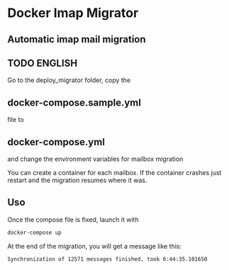 Docker Imap Migrator
====================

## Automatic imap mail migration

## TODO ENGLISH

Go to the deploy_migrator folder, 
copy the 
## docker-compose.sample.yml 
file to 
## docker-compose.yml 
and change the environment variables for mailbox migration 

You can create a container for each mailbox. 
If the container crashes just restart and the migration resumes where it was.

Uso
---

Once the compose file is fixed, launch it with

```bash
docker-compose up
```

At the end of the migration, you will get a message like this:

    Synchronization of 12571 messages finished, took 6:44:35.101650

